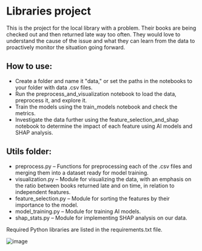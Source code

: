 # Libraries project
This is the project for the local library with a problem. Their books are being checked out and then returned late way too often. They would love to understand the cause of the issue and what they can learn from the data to proactively monitor the situation going forward.

## How to use:
- Create a folder and name it "data," or set the paths in the notebooks to your folder with data .csv files.
- Run the preprocess_and_visualization notebook to load the data, preprocess it, and explore it.
- Train the models using the train_models notebook and check the metrics.
- Investigate the data further using the feature_selection_and_shap notebook to determine the impact of each feature using AI models and SHAP analysis.

## Utils folder:
- preprocess.py – Functions for preprocessing each of the .csv files and merging them into a dataset ready for model training.
- visualization.py – Module for visualizing the data, with an emphasis on the ratio between books returned late and on time, in relation to independent features.
- feature_selection.py – Module for sorting the features by their importance to the model.
- model_training.py – Module for training AI models.
- shap_stats.py – Module for implementing SHAP analysis on our data.

Required Python libraries are listed in the requirements.txt file.



![image](https://github.com/user-attachments/assets/6a742349-e454-4987-b8a4-0bd0b8e006b7)
